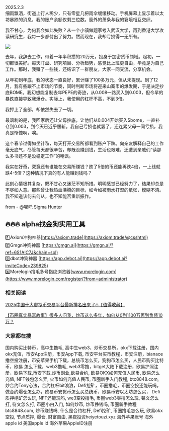 2025.2.3  
细雨飘洒，街道上行人稀少，只有零星几把雨伞缓缓移动。手机屏幕上显示着以太坊暴跌的消息，我的账户余额仅剩三位数。窗外的萧条与我的窘境相互交织。  

我不甘心，为何我会如此失败？从一个小镇做题家考入武汉大学，再到香港大学攻读研究生，我每一步都付出了努力。然而现在，我却亏损得一无所有。  

[![](https://307e939.webp.li/20250420141505925.png)](https://btc8848.com/top-10-exchanges)  

去年，我辞去工作，带着一年半积攒的20万元，投身于加密货币领域。起初，一切都很美好。每天盯盘、研究项目、分析趋势，感觉比上班更自由，毕竟是为自己工作。那时，我赚了一些钱，还结识了一群朋友，大家一同交流，分享机会。  

从年初到年底，我的状态一直良好，累计赚了100多万元，但从未提现。到了12月，我有些跟不上市场的节奏，同时判断市场将迎来山寨币的爆发期，于是决定抄底BOME。我幻想能复制去年PEPE的奇迹，从0.008一路买入到0.003，但今早的暴跌直接导致我爆仓。实际上，我使用的杠杆不高，不到3倍。  

我押上了全部，却依然失去了一切。  

最讽刺的是，我回家后还让父母抄底，让他们从0.004开始买入$bome，一直补仓到0.003，到今天已近乎腰斩。我自己亏损也就罢了，还连累父母一同亏损，我真是惭愧啊，唉。  

这个春节过得如坐针毡，每天打开交易所都看到账户下跌。向亲友解释自己的工作毫无底气，尽管每天都很辛苦，却既没赚到钱，生活也艰难，还遭到亲戚们“读那么多书还不是没稳定工作”的嘲讽。  

我实在好奇，究竟还有谁能在交易所赚钱？跌了5倍的币还能再跌4倍，一上线就跌4-5倍？这种情况下真的有人能赚到钱吗？  

此刻心情极其复杂，既不甘心又迷茫不知所措。明明感觉已经努力了，结果却总是不尽如人意。那些曾让我热血沸腾的目标，如今如被雨水打湿的纸张，模糊不清。我不知道该何去何从，也不知能否重新振作。  

from - @哪吒 Sigma Hunter  

## 🔥🔥🔥 alpha找金狗实用工具  
1️⃣Axiom冲狗神器[https://axiom.trade](https://axiom.trade/@csshtml)  
2️⃣Gmgn冲狗神器 [https://gmgn.ai](https://gmgn.ai/?ref=6S1AIC7J&chain=sol)  
3️⃣dbot冲狗神器 [https://app.debot.ai](https://app.debot.ai?inviteCode=239825)  
4️⃣Morelogin撸毛多号指纹浏览器[www.morelogin.com](https://www.morelogin.com/register/?from=administrator)  

### 相关阅读  
[2025中国十大虚拟币交易平台最新排名出来了🔥【值得收藏】](https://btc8848.com/top-10-exchanges/)  

[【币圈真实暴富故事】很多人问我，炒币这么多年，如何从0到1100万再到负债10万？](https://heiyetouzi.xyz/biquanstory001/)  

### 大家都在搜  
国内购买比特币，高中生撸毛, 高中生web3，炒币交易所，okx下载注册，国内okx充值，币安App注册，币安App下载, 币安平台买币教程，币安注册，bianace撸空投注册，币安苹果手机下载，总统币怎么买，狗狗币怎么买，人民币购买比特币，欧易 怎么下载，web3撸毛, web3零撸，bitget大陆下载注册，欧易护照注册，欧易下载,币安下载,炒币副业,欧易合约, 欧易OKX如何充值人民币, 欧易怎么充值, NFT钱包怎么弄, 火币如何充值人民币, 币圈新手入门教程, btc8848.com, 炒合约Tony心法，合约杠杆bit浪浪，Defi挖矿，币圈撸毛，币圈空投还能玩吗，做合约爆仓怎么办，欧易币安货币怎么买总统币，欧易币安以太坊怎么买， Defi质押挖矿怎么玩, NFT还能玩吗, we3空投撸毛, 币圈web3零撸怎么玩, 铭文怎么打, 符文怎么打, 币圈小白入门, 如何炒币, 炒币挣钱吗, 币圈新手教程btc8848.com, 炒币赚钱吗, 什么是合约杠杆, Defi挖矿, 币圈撸毛怎么玩, 欧易okx空投, 节点质押, 爆仓, 财富自由, 黑夜投资heiyetouzi.xyz 海外苹果账号 海外apple id 美国apple id 海外苹果AppleID注册